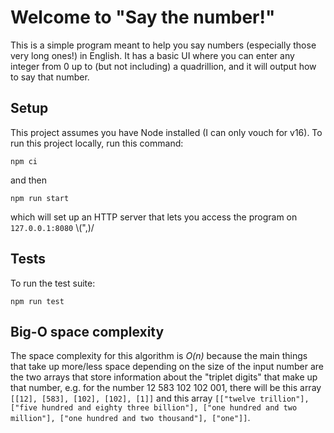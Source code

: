 # Welcome to "Say the number!"
This is a simple program meant to help you say numbers (especially those very long ones!) in English.  It has a basic UI where you can enter any integer from 0 up to (but not including) a quadrillion, and it will output how to say that number.

## Setup
This project assumes you have Node installed (I can only vouch for v16).
To run this project locally, run this command:
```
npm ci
```
and then
```
npm run start
```
which will set up an HTTP server that lets you access the program on `127.0.0.1:8080` \\(",)/

## Tests
To run the test suite:
```
npm run test
```

## Big-O space complexity
The space complexity for this algorithm is _O(n)_ because the main things that take up more/less space depending on the size of the input number are the two arrays that store information about the "triplet digits" that make up that number, e.g. for the number 12 583 102 102 001, there will be this array `[[12], [583], [102], [102], [1]]` and this array `[["twelve trillion"], ["five hundred and eighty three billion"], ["one hundred and two million"], ["one hundred and two thousand"], ["one"]]`.